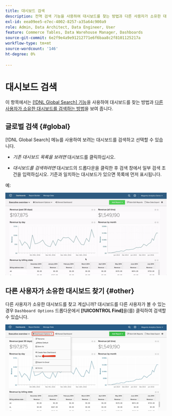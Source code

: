 ```yaml
---
title: 대시보드 검색
description: 전역 검색 기능을 사용하여 대시보드를 찾는 방법과 다른 사용자가 소유한 대시보드를 검색하는 방법을 알아봅니다.
exl-id: eea09ee5-e7ec-4002-8257-a35a64c900a9
role: Admin, Data Architect, Data Engineer, User
feature: Commerce Tables, Data Warehouse Manager, Dashboards
source-git-commit: 6e2f9e4a9e91212771e6f6baa8c2f8101125217a
workflow-type: tm+mt
source-wordcount: '146'
ht-degree: 0%

---
```


# 대시보드 검색

이 항목에서는 [[!DNL Global Search] 기능](#global)을 사용하여 대시보드를 찾는 방법과 [다른 사용자가 소유한 대시보드를 검색하는 방법](#other)을 보여 줍니다.

## 글로벌 검색 {#global}

[!DNL Global Search] 메뉴를 사용하여 보려는 대시보드를 검색하고 선택할 수 있습니다.

* *기존 대시보드 목록을 보려면* 대시보드를 클릭하십시오.

* *대시보드를 검색하려면* 대시보드의 드롭다운을 클릭한 후 검색 창에서 일부 검색 조건을 입력하십시오. 기준과 일치하는 대시보드가 있으면 목록에 먼저 표시됩니다.

예:

![대시보드 전역 검색](../../assets/dboard-global-search.gif)

## 다른 사용자가 소유한 대시보드 찾기 {#other}

다른 사용자가 소유한 대시보드를 찾고 계십니까? 대시보드를 다른 사용자가 볼 수 있는 경우 `Dashboard Options` 드롭다운에서 **[!UICONTROL Find]**&#x200B;을(를) 클릭하여 검색할 수 있습니다.

![대시보드 찾기](../../assets/find-dboards-other-owners.png)
